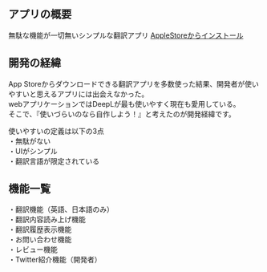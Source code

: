 ## アプリの概要
無駄な機能が一切無いシンプルな翻訳アプリ
[AppleStoreからインストール](#)

## 開発の経緯
App Storeからダウンロードできる翻訳アプリを多数使った結果、開発者が使いやすいと思えるアプリには出会えなかった。      
webアプリケーションではDeepLが最も使いやすく現在も愛用している。  
そこで、『使いづらいのなら自作しよう！』と考えたのが開発経緯です。  

使いやすいの定義は以下の3点  
・無駄がない  
・UIがシンプル  
・翻訳言語が限定されている

## 機能一覧
・翻訳機能（英語、日本語のみ）  
・翻訳内容読み上げ機能  
・翻訳履歴表示機能  
・お問い合わせ機能  
・レビュー機能  
・Twitter紹介機能（開発者）  
